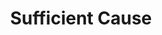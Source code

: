 ---
title: Sufficient Cause
description: ""
create_date: 2022-03-29
last_edit_date: 2022-03-29
wikipedia: 
youtube: 
search: 
tags:
---